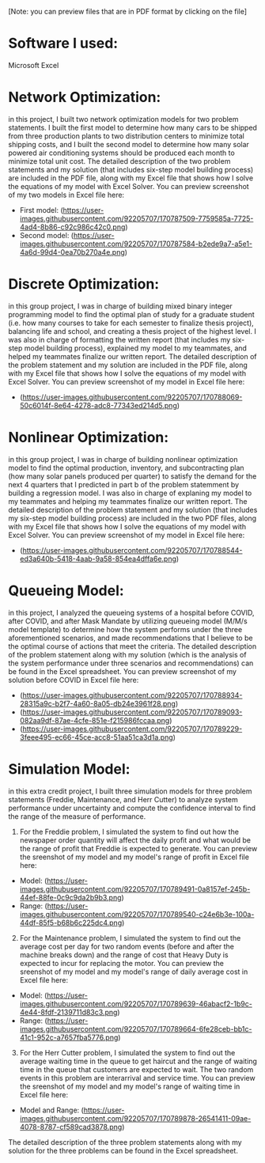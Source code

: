 [Note: you can preview files that are in PDF format by clicking on the file]

# Software I used:
Microsoft Excel 

# Network Optimization:
in this project, I built two network optimization models for two problem statements. I built the first model to determine how many cars to be shipped from three production plants to two distribution centers to minimize total shipping costs, and I built the second model to determine how many solar powered air conditioning systems should be produced each month to minimize total unit cost. The detailed description of the two problem statements and my solution (that includes six-step model building process) are included in the PDF file, along with my Excel file that shows how I solve the equations of my model with Excel Solver. You can preview screenshot of my two models in Excel file here: 
- First model: (https://user-images.githubusercontent.com/92205707/170787509-7759585a-7725-4ad4-8b86-c92c986c42c0.png)
- Second model: (https://user-images.githubusercontent.com/92205707/170787584-b2ede9a7-a5e1-4a6d-99d4-0ea70b270a4e.png)


# Discrete Optimization: 
in this group project, I was in charge of building mixed binary integer programming model to find the optimal plan of study for a graduate student (i.e. how many courses to take for each semester to finalize thesis project), balancing life and school, and creating a thesis project of the highest level. I was also in charge of formatting the written report (that includes my six-step model building process), explained my model to my teammates, and helped my teammates finalize our written report. The detailed description of the problem statement and my solution are included in the PDF file, along with my Excel file that shows how I solve the equations of my model with Excel Solver. You can preview screenshot of my model in Excel file here: 
- (https://user-images.githubusercontent.com/92205707/170788069-50c6014f-8e64-4278-adc8-77343ed214d5.png)

# Nonlinear Optimization: 
in this group project, I was in charge of building nonlinear optimization model to find the optimal production, inventory, and subcontracting plan (how many solar panels produced per quarter) to satisfy the demand for the next 4 quarters that I predicted in part b of the problem statemment by building a regression model. I was also in charge of explaning my model to my teammates and helping my teammates finalize our written report. The detailed description of the problem statement and my solution (that includes my six-step model building process) are included in the two PDF files, along with my Excel file that shows how I solve the equations of my model with Excel Solver. You can preview screenshot of my model in Excel file here: 
- (https://user-images.githubusercontent.com/92205707/170788544-ed3a640b-5418-4aab-9a58-854ea4dffa6e.png)

# Queueing Model: 
in this project, I analyzed the queueing systems of a hospital before COVID, after COVID, and after Mask Mandate by utilizing queueing model (M/M/s model template) to determine how the system performs under the three aforementioned scenarios, and made recommendations that I believe to be the optimal course of actions that meet the criteria. The detailed description of the problem statement along with my solution (which is the analysis of the system performance under three scenarios and recommendations) can be found in the Excel spreadsheet. You can preview screenshot of my solution before COVID in Excel file here:
- (https://user-images.githubusercontent.com/92205707/170788934-28315a9c-b2f7-4a60-8a05-db24e3961f28.png)
- (https://user-images.githubusercontent.com/92205707/170789093-082aa9df-87ae-4cfe-851e-f215986fccaa.png)
- (https://user-images.githubusercontent.com/92205707/170789229-3feee495-ec66-45ce-acc8-51aa51ca3d1a.png)

# Simulation Model: 
in this extra credit project, I built three simulation models for three problem statements (Freddie, Maintenance, and Herr Cutter) to analyze system performance under uncertainty and compute the confidence interval to find the range of the measure of performance. 
1. For the Freddie problem, I simulated the system to find out how the newspaper order quantity will affect the daily profit and what would be the range of profit that Freddie is expected to generate. You can preview the sreenshot of my model and my model's range of profit in Excel file here:
- Model: (https://user-images.githubusercontent.com/92205707/170789491-0a8157ef-245b-44ef-88fe-0c9c9da2b9b3.png)
- Range: (https://user-images.githubusercontent.com/92205707/170789540-c24e6b3e-100a-44df-85f5-b68b6c225dc4.png)
2. For the Maintenance problem, I simulated the system to find out the average cost per day for two random events (before and after the machine breaks down) and the range of cost that Heavy Duty is expected to incur for replacing the motor. You can preview the sreenshot of my model and my model's range of daily average cost in Excel file here: 
- Model: (https://user-images.githubusercontent.com/92205707/170789639-46abacf2-1b9c-4e44-8fdf-2139711d83c3.png)
- Range: (https://user-images.githubusercontent.com/92205707/170789664-6fe28ceb-bb1c-41c1-952c-a7657fba5776.png)
3. For the Herr Cutter problem, I simulated the system to find out the average waiting time in the queue to get haircut and the range of waiting time in the queue that customers are expected to wait. The two random events in this problem are interarrival and service time. You can preview the sreenshot of my model and my model's range of waiting time in Excel file here:
- Model and Range: (https://user-images.githubusercontent.com/92205707/170789878-26541411-09ae-4078-8787-cf589cad3878.png)

The detailed description of the three problem statements along with my solution for the three problems can be found in the Excel spreadsheet.


